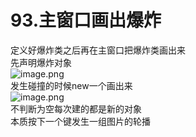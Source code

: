 # 93.主窗口画出爆炸

定义好爆炸类之后再在主窗口把爆炸类画出来<br />先声明爆炸对象<br />![image.png](https://cdn.nlark.com/yuque/0/2019/png/349894/1559536387171-a96cd12a-0dbe-43bf-bd79-31324175a2af.png#align=left&display=inline&height=91&name=image.png&originHeight=91&originWidth=260&size=31373&status=done&width=260)<br />发生碰撞的时候new一个画出来<br />![image.png](https://cdn.nlark.com/yuque/0/2019/png/349894/1559536475882-7740b972-d664-4b5a-9e57-e3267af61c28.png#align=left&display=inline&height=112&name=image.png&originHeight=112&originWidth=298&size=30846&status=done&width=298)<br />不判断为空每次建的都是新的对象<br />本质按下一个键发生一组图片的轮播
